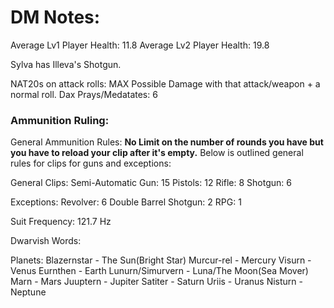 # DM Notes:

Average Lv1 Player Health: 11.8
Average Lv2 Player Health: 19.8

Sylva has Illeva's Shotgun.

NAT20s on attack rolls: MAX Possible Damage with that attack/weapon + a normal roll.
Dax Prays/Medatates: 6

### Ammunition Ruling:
General Ammunition Rules: **No Limit on the number of rounds you have but you have to reload your clip after it's empty.** Below is outlined general rules for clips for guns and exceptions:

General Clips:
Semi-Automatic Gun: 15
Pistols: 12
Rifle: 8
Shotgun: 6

Exceptions:
Revolver: 6
Double Barrel Shotgun: 2
RPG: 1

Suit Frequency: 121.7 Hz

Dwarvish Words:

Planets:
Blazernstar - The Sun(Bright Star)
Murcur-rel - Mercury
Visurn - Venus
Eurnthen - Earth
Lunurn/Simurvern - Luna/The Moon(Sea Mover)
Marn - Mars
Juuptern - Jupiter 
Satiter - Saturn
Uriis - Uranus
Nisturn - Neptune